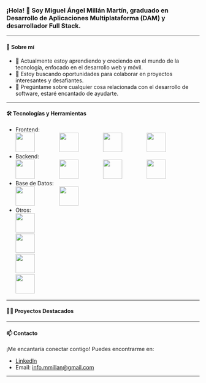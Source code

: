 ### ¡Hola! 👋 Soy Miguel Ángel Millán Martín, graduado en Desarrollo de Aplicaciones Multiplataforma (DAM) y desarrollador Full Stack.

---

#### 🚀 Sobre mí

- 🌱 Actualmente estoy aprendiendo y creciendo en el mundo de la tecnología, enfocado en el desarrollo web y móvil.
- 💼 Estoy buscando oportunidades para colaborar en proyectos interesantes y desafiantes.
- 💬 Pregúntame sobre cualquier cosa relacionada con el desarrollo de software, estaré encantado de ayudarte.

---

#### 🛠️ Tecnologías y Herramientas

- Frontend: <br>
  <img src="https://upload.wikimedia.org/wikipedia/commons/6/61/HTML5_logo_and_wordmark.svg" height="50" style="margin-right: 60px;"> 
  <img src="https://upload.wikimedia.org/wikipedia/commons/d/d5/CSS3_logo_and_wordmark.svg" height="50" style="margin-right: 60px;"> 
  <img src="https://upload.wikimedia.org/wikipedia/commons/9/99/Unofficial_JavaScript_logo_2.svg" height="50" style="margin-right: 60px;"> 
  <img src="https://upload.wikimedia.org/wikipedia/commons/a/a7/React-icon.svg" height="50" style="margin-right: 60px;"> 
- Backend: <br>
  <img src="https://upload.wikimedia.org/wikipedia/commons/d/d9/Node.js_logo.svg" height="50" style="margin-right: 60px;"> 
  <img src="https://upload.wikimedia.org/wikipedia/commons/6/64/Expressjs.png" height="50" style="margin-right: 60px;"> 
  <img src="https://upload.wikimedia.org/wikipedia/en/3/30/Java_programming_language_logo.svg" height="50" style="margin-right: 60px;"> 
  <img src="https://upload.wikimedia.org/wikipedia/commons/4/44/Spring_Framework_Logo_2018.svg" height="50" style="margin-right: 60px;"> 
- Base de Datos: <br>
  <img src="https://upload.wikimedia.org/wikipedia/commons/9/93/MongoDB_Logo.svg" height="50" style="margin-right: 60px;"> 
  <img src="https://upload.wikimedia.org/wikipedia/commons/6/68/Google_Firebase_Logo_2020.svg" height="50" style="margin-right: 60px;"> 
- Otros: <br>
  <img src="https://upload.wikimedia.org/wikipedia/commons/e/e0/Git-logo.svg" height="50" style="margin-right: 60px;">  
  <img src="https://upload.wikimedia.org/wikipedia/commons/9/91/Octicons-mark-github.svg" height="50" style="margin-right: 60px;">  
  <img src="https://upload.wikimedia.org/wikipedia/commons/9/9a/Visual_Studio_Code_1.35_icon.svg" height="50" style="margin-right: 60px;">  
  <img src="https://upload.wikimedia.org/wikipedia/commons/4/42/Firebase_Logo.png" height="50" style="margin-right: 60px;"> 

---

#### 👨‍💻 Proyectos Destacados

---

#### 📫 Contacto

¡Me encantaría conectar contigo! Puedes encontrarme en:

- [LinkedIn](www.linkedin.com/in/miguel-ángel-millan-martin-662a88210)
- Email: info.mmillan@gmail.com

---
